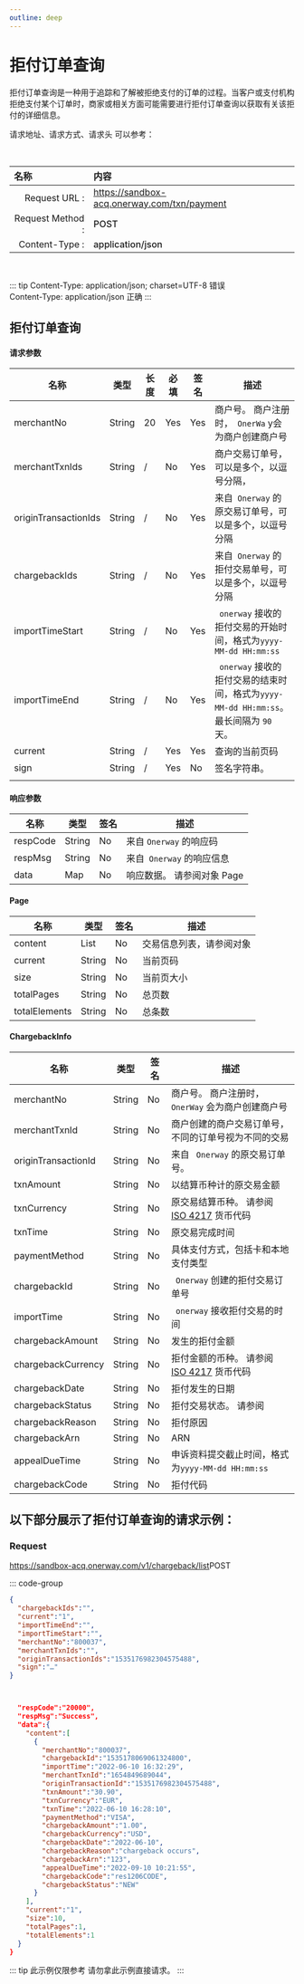 ```yaml
---
outline: deep
---
```

<script setup>

  import {reactive, ref, watch, onMounted, unref } from 'vue'; 
import {requestGen, secret} from "./util/utils";
import CMExample from './components/CMExample.vue';
import CMNote from './components/CMNote.vue';
import CustomPopover from './components/element-ui/CustomPopover.vue'; 
import CustomTable from "./components/element-ui/CustomTable.vue";
import {TopRight, View} from "@element-plus/icons-vue";
import { ClickOutside as vClickOutside } from 'element-plus';


</script>

# 拒付订单查询

拒付订单查询是一种用于追踪和了解被拒绝支付的订单的过程。当客户或支付机构拒绝支付某个订单时，商家或相关方面可能需要进行拒付订单查询以获取有关该拒付的详细信息。

  <el-alert
    title="调用此接口之前，需先联系我们开通查询拒付权限。"
    type="warning"
    show-icon>
  </el-alert>


请求地址、请求方式、请求头 可以参考：


<br>

|   <div style="text-align: left;">名称</div>| 内容                                                          |
|----------------:|:---------------------------------------------------------------|
| Request URL :    | https://sandbox-acq.onerway.com/txn/payment  |
| Request Method : | <div style="color:var(--vp-c-brand-1);font-weight:500;"> POST  </div>                                                        |
| Content-Type :  | <div style="color:var(--vp-c-brand-1);font-weight:500;">application/json      </div>                                        |

<br>

<div class="alertbox3">

::: tip  Content-Type: application/json; charset=UTF-8 错误   <br>Content-Type: application/json 正确 
:::

</div>


## 拒付订单查询

#### 请求参数

<div class="custom-table bordered-table">

| 名称                   | 类型     | 长度 | 必填  | 签名  | 描述                                                      |
|----------------------|--------|----|-----|-----|---------------------------------------------------------|
| merchantNo           | String | 20 | Yes | Yes | 商户号。 商户注册时，` OnerWa` y会为商户创建商户号                             |
| merchantTxnIds       | String | /  | No  | Yes | 商户交易订单号，可以是多个，以逗号分隔，<br> <CMExample data="554815,684541"></CMExample>                  |
| originTransactionIds | String | /  | No  | Yes | 来自` Onerway` 的原交易订单号，可以是多个，以逗号分隔      <br> <CMExample data="1787743316,17877433"></CMExample>                        |
| chargebackIds        | String | /  | No  | Yes | 来自` Onerway` 的拒付交易单号，可以是多个，以逗号分隔                           |
| importTimeStart      | String | /  | No  | Yes | ` onerway` 接收的拒付交易的开始时间，格式为`yyyy-MM-dd HH:mm:ss`              |
| importTimeEnd        | String | /  | No  | Yes | ` onerway` 接收的拒付交易的结束时间，格式为`yyyy-MM-dd HH:mm:ss`。 最长间隔为 `90` 天。 |
| current              | String | /  | Yes | Yes | 查询的当前页码                                                 |
| sign                 | String | /  | Yes | No  | 签名字符串。                                                  |
                            |

</div>


#### 响应参数

<div class="custom-table bordered-table">

| 名称       | 类型     | 签名 | 描述               |
|----------|--------|----|------------------|
| respCode | String | No | 来自 ` Onerway ` 的响应码  |
| respMsg  | String | No | 来自` Onerway`  的响应信息 |
| data     | Map    | No | 响应数据。 请参阅对象 Page   <CustomPopover title="Page" width="auto" reference="Page" link="/apis/api-refusalQuery.html#page" ></CustomPopover>  |

</div>



#### Page

<div class="custom-table bordered-table">

| 名称            | 类型     | 签名 | 描述                   |
|---------------|--------|----|----------------------|
| content       | List   | No | 交易信息列表，请参阅对象  <CustomPopover title="ChargebackInfo" width="auto" reference="ChargebackInfo" link="/apis/api-refusalQuery.html#chargebackinfo" ></CustomPopover> |
| current       | String | No | 当前页码                 |
| size          | String | No | 当前页大小                |
| totalPages    | String | No | 总页数                  |
| totalElements | String | No | 总条数                  |

</div>



#### ChargebackInfo



<div class="custom-table bordered-table">

| 名称                  | 类型     | 签名 | 描述                                |
|---------------------|--------|----|-----------------------------------|
| merchantNo          | String | No | 商户号。 商户注册时，` OnerWay` 会为商户创建商户号       |
| merchantTxnId       | String | No | 商户创建的商户交易订单号，不同的订单号视为不同的交易        |
| originTransactionId | String | No | 来自 ` Onerway`  的原交易订单号。               |
| txnAmount           | String | No | 以结算币种计的原交易金额                      |
| txnCurrency         | String | No | 原交易结算币种。 请参阅 [ISO 4217](https://en.wikipedia.org/wiki/ISO_4217#List_of_ISO_4217_currency_codes) 货币代码        |
| txnTime             | String | No | 原交易完成时间                           |
| paymentMethod       | String | No | 具体支付方式，包括卡和本地支付类型                 |
| chargebackId        | String | No | ` Onerway` 创建的拒付交易订单号                 |
| importTime          | String | No | ` onerway`  接收拒付交易的时间                 |
| chargebackAmount    | String | No | 发生的拒付金额                           |
| chargebackCurrency  | String | No | 拒付金额的币种。 请参阅 [ISO 4217](https://en.wikipedia.org/wiki/ISO_4217#List_of_ISO_4217_currency_codes) 货币代码        |
| chargebackDate      | String | No | 拒付发生的日期                           |
| chargebackStatus    | String | No | 拒付交易状态。 请参阅  <CustomPopover title="ChargebackStatusEnum" width="auto" reference="ChargebackStatusEnum" link="/apis/enums.html#chargebackstatusenum" ></CustomPopover> |
| chargebackReason    | String | No | 拒付原因                              |
| chargebackArn       | String | No | ARN                               |
| appealDueTime       | String | No | 申诉资料提交截止时间，格式为`yyyy-MM-dd HH:mm:ss` |
| chargebackCode      | String | No | 拒付代码                              |

</div>


## 以下部分展示了拒付订单查询的请求示例：

### Request

https://sandbox-acq.onerway.com/v1/chargeback/list<Badge type="tip">POST</Badge>


::: code-group

```json [请求参数]
{
  "chargebackIds":"",
  "current":"1",
  "importTimeEnd":"",
  "importTimeStart":"",
  "merchantNo":"800037",
  "merchantTxnIds":"",
  "originTransactionIds":"1535176982304575488",
  "sign":"…"
}

```


```json [响应参数]


  "respCode":"20000",
  "respMsg":"Success",
  "data":{
    "content":[
      {
        "merchantNo":"800037",
        "chargebackId":"1535178069061324800",
        "importTime":"2022-06-10 16:32:29",
        "merchantTxnId":"1654849689044",
        "originTransactionId":"1535176982304575488",
        "txnAmount":"30.90",
        "txnCurrency":"EUR",
        "txnTime":"2022-06-10 16:28:10",
        "paymentMethod":"VISA",
        "chargebackAmount":"1.00",
        "chargebackCurrency":"USD",
        "chargebackDate":"2022-06-10",
        "chargebackReason":"chargeback occurs",
        "chargebackArn":"123",
        "appealDueTime":"2022-09-10 10:21:55",
        "chargebackCode":"res1206CODE",
        "chargebackStatus":"NEW"
      }
    ],
    "current":"1",
    "size":10,
    "totalPages":1,
    "totalElements":1
  }
}

```

<div class="alertbox4">

::: tip 此示例仅限参考 请勿拿此示例直接请求。
:::

</div>

